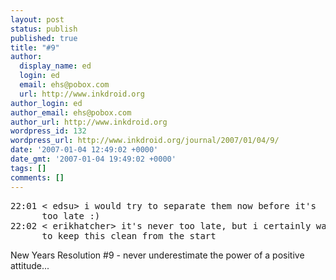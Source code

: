 ```yaml
---
layout: post
status: publish
published: true
title: "#9"
author:
  display_name: ed
  login: ed
  email: ehs@pobox.com
  url: http://www.inkdroid.org
author_login: ed
author_email: ehs@pobox.com
author_url: http://www.inkdroid.org
wordpress_id: 132
wordpress_url: http://www.inkdroid.org/journal/2007/01/04/9/
date: '2007-01-04 12:49:02 +0000'
date_gmt: '2007-01-04 19:49:02 +0000'
tags: []
comments: []
---
```

<pre>
22:01 < edsu> i would try to separate them now before it's 
      too late :)
22:02 < erikhatcher> it's never too late, but i certainly want 
      to keep this clean from the start
</pre>
<p>New Years Resolution #9 - never underestimate the power of a positive attitude...</p>

